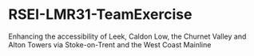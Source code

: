 # RSEI-LMR31-TeamExercise
Enhancing the accessibility of Leek, Caldon Low, the Churnet Valley and Alton Towers via Stoke-on-Trent and the West Coast Mainline
